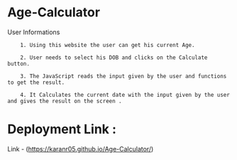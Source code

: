 # Age-Calculator

User Informations 

        1. Using this website the user can get his current Age. 
        
        2. User needs to select his DOB and clicks on the Calculate button.
        
        3. The JavaScript reads the input given by the user and functions to get the result. 
        
        4. It Calculates the current date with the input given by the user and gives the result on the screen .

# Deployment Link :
  Link - (https://karanr05.github.io/Age-Calculator/)
        

